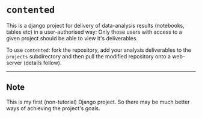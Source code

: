 # `contented`

This is a django project for delivery of data-analysis results (notebooks,
tables etc) in a user-authorised way: Only those users with access to a given
project should be able to view it's deliverables.

To use `contented`: fork the repository, add your analysis deliverables to the
`projects` subdirectory and then pull the modified repository onto a web-server
(details follow).

----

## Note

This is my first (non-tutorial) Django project. So there may be much better
ways of achieving the project's goals.
